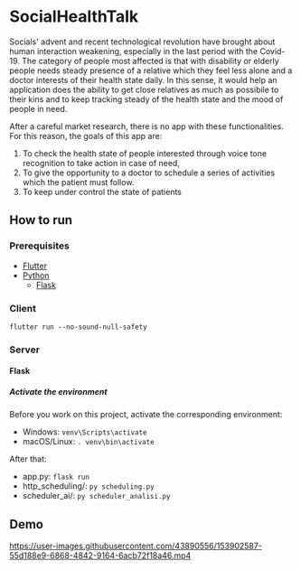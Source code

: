 # SocialHealthTalk
Socials' advent and recent technological revolution have brought about human interaction weakening, especially in the last period with the Covid-19. The category of people most affected is that with disability or elderly people needs steady presence of a relative which they feel less alone and a doctor interests of their health state daily. In this sense, it would help an application does the ability to get close relatives as much as possibile to their kins and to keep tracking steady of the health state and the mood of people in need. 

After a careful market research, there is no app with these functionalities. For this reason, the goals of this app are: 
1. To check the health state of people interested through voice tone recognition to take action in case of need,
2. To give the opportunity to a doctor to schedule a series of activities which the patient must follow.
3. To keep under control the state of patients

## How to run
### Prerequisites
- [Flutter](https://docs.flutter.dev/get-started/install)
- [Python](https://www.python.org/downloads/)
  - [Flask](https://flask.palletsprojects.com/en/2.0.x/installation/)

### Client
`flutter run --no-sound-null-safety`

### Server
#### Flask
##### Activate the environment
Before you work on this project, activate the corresponding environment:
- Windows: `venv\Scripts\activate`
- macOS/Linux: `. venv\bin\activate`

After that:
- app.py: `flask run`
- http_scheduling/: `py scheduling.py`
- scheduler_ai/:  `py scheduler_analisi.py`

## Demo


https://user-images.githubusercontent.com/43890556/153902587-55d188e9-6868-4842-9164-6acb72f18a46.mp4

